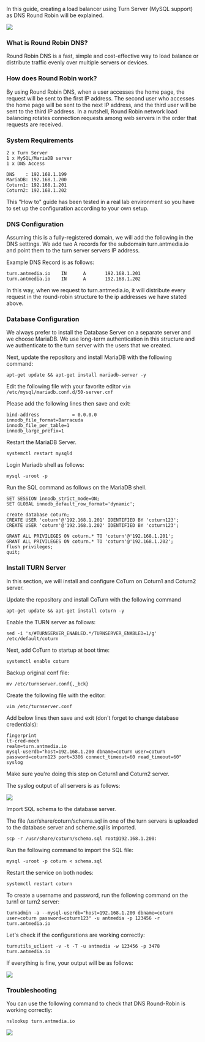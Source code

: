 In this guide, creating a load balancer using Turn Server (MySQL support) as DNS Round Robin will be explained.

![](https://raw.githubusercontent.com/wiki/ant-media/Ant-Media-Server/images/turn_dns_round_robin.png)

### What is Round Robin DNS?
Round Robin DNS is a fast, simple and cost-effective way to load balance or distribute traffic evenly over multiple servers or devices.

### How does Round Robin work?
By using Round Robin DNS, when a user accesses the home page, the request will be sent to the first IP address. The second user who accesses the home page will be sent to the next IP address, and the third user will be sent to the third IP address. In a nutshell, Round Robin network load balancing rotates connection requests among web servers in the order that requests are received.

### System Requirements
```
2 x Turn Server
1 x MySQL/MariaDB server
1 x DNS Access
```
```
DNS    : 192.168.1.199
MariaDB: 192.168.1.200
Coturn1: 192.168.1.201
Coturn2: 192.168.1.202
```
This "How to" guide has been tested in a real lab environment so you have to set up the configuration according to your own setup.

### DNS Configuration

Assuming this is a fully-registered domain, we will add the following in the DNS settings. We add two A records for the subdomain turn.antmedia.io and point them to the turn server servers IP address.

Example DNS Record is as follows:
```
turn.antmedia.io	IN		A		192.168.1.201
turn.antmedia.io	IN		A		192.168.1.202
```
In this way, when we request to turn.antmedia.io, it will distribute every request in the round-robin structure to the ip addresses we have stated above.

### Database Configuration

We always prefer to install the Database Server on a separate server and we choose MariaDB. We use long-term authentication in this structure and we authenticate to the turn server with the users that we created.

Next, update the repository and install MariaDB with the following command:

`apt-get update && apt-get install mariadb-server -y`

Edit the following file with your favorite editor 
`vim /etc/mysql/mariadb.conf.d/50-server.cnf`

Please add the following lines then save and exit:
```
bind-address            = 0.0.0.0
innodb_file_format=Barracuda
innodb_file_per_table=1
innodb_large_prefix=1
```
Restart the MariaDB Server.

`systemctl restart mysqld`

Login Mariadb shell as follows:

`mysql -uroot -p `

Run the SQL command as follows on the MariaDB shell.

```
SET SESSION innodb_strict_mode=ON;
SET GLOBAL innodb_default_row_format='dynamic';

create database coturn;
CREATE USER 'coturn'@'192.168.1.201' IDENTIFIED BY 'coturn123';
CREATE USER 'coturn'@'192.168.1.202' IDENTIFIED BY 'coturn123';

GRANT ALL PRIVILEGES ON coturn.* TO 'coturn'@'192.168.1.201';
GRANT ALL PRIVILEGES ON coturn.* TO 'coturn'@'192.168.1.202';
flush privileges;
quit;
```
### Install TURN Server

In this section, we will install and configure CoTurn on Coturn1 and Coturn2 server.

Update the repository and install CoTurn with the following command

`apt-get update && apt-get install coturn -y`

Enable the TURN server as follows:

`sed -i 's/#TURNSERVER_ENABLED.*/TURNSERVER_ENABLED=1/g' /etc/default/coturn`

Next, add CoTurn to startup at boot time:

`systemctl enable coturn`

Backup original conf file:

`mv /etc/turnserver.conf{,_bck}`

Create the following file with the editor:

`vim /etc/turnserver.conf`

Add below lines then save and exit (don't forget to change database credentials):
```
fingerprint
lt-cred-mech
realm=turn.antmedia.io
mysql-userdb="host=192.168.1.200 dbname=coturn user=coturn password=coturn123 port=3306 connect_timeout=60 read_timeout=60"
syslog
```
Make sure you're doing this step on Coturn1 and Coturn2 server.

The syslog output of all servers is as follows:

![](https://raw.githubusercontent.com/wiki/ant-media/Ant-Media-Server/images/coturn-2.png)

Import SQL schema to the database server.

The file /usr/share/coturn/schema.sql in one of the turn servers is uploaded to the database server and scheme.sql is imported.

`scp -r /usr/share/coturn/schema.sql root@192.168.1.200:`

Run the following command to import the SQL file:

`mysql -uroot -p coturn < schema.sql`

Restart the service on both nodes:

`systemctl restart coturn`

To create a username and password, run the following command on the turn1 or turn2 server:

`turnadmin -a --mysql-userdb="host=192.168.1.200 dbname=coturn user=coturn password=coturn123" -u antmedia -p 123456 -r turn.antmedia.io`

Let's check if the configurations are working correctly:

`turnutils_uclient -v -t -T -u antmedia -w 123456 -p 3478 turn.antmedia.io`

If everything is fine, your output will be as follows:

![](https://raw.githubusercontent.com/wiki/ant-media/Ant-Media-Server/images/coturn-output.png)


### Troubleshooting

You can use the following command to check that DNS Round-Robin is working correctly:

`nslookup turn.antmedia.io`

![](https://raw.githubusercontent.com/wiki/ant-media/Ant-Media-Server/images/coturn-nslookup.png)
